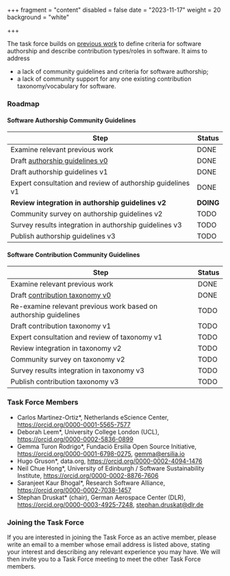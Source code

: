 +++
fragment = "content"
disabled = false
date = "2023-11-17"
weight = 20
background = "white"

+++

The task force builds on [previous work](https://sdruskat.net/software-authorship/) to define criteria for software authorship and describe contribution types/roles in software. It aims to address

- a lack of community guidelines and criteria for software authorship;
- a lack of community support for any one existing contribution taxonomy/vocabulary for software.

### Roadmap

#### Software Authorship Community Guidelines

| Step                          | Status |
| ------------------------------------ | ------ |
| Examine relevant previous work | DONE |
| Draft [authorship guidelines v0](https://sdruskat.net/software-authorship/#authorship) | DONE |
| Draft authorship guidelines v1 | DONE |
| Expert consultation and review of authorship guidelines v1 | DONE |
| **Review integration in authorship guidelines v2** | **DOING** |
| Community survey on authorship guidelines v2 | TODO |
| Survey results integration in authorship guidelines v3 | TODO |
| Publish authorship guidelines v3 | TODO |

#### Software Contribution Community Guidelines

| Step                          | Status |
| ------------------------------------ | ------ |
| Examine relevant previous work | DONE |
| Draft [contribution taxonomy v0](https://sdruskat.net/software-authorship/#taxonomy) | DONE |
| Re-examine relevant previous work based on authorship guidelines | TODO |
| Draft contribution taxonomy v1 | TODO |
| Expert consultation and review of taxonomy v1 | TODO |
| Review integration in taxonomy v2 | TODO |
| Community survey on taxonomy v2 | TODO |
| Survey results integration in taxonomy v3 | TODO |
| Publish contribution taxonomy v3 | TODO |

### Task Force Members

- Carlos Martinez-Ortiz*, Netherlands eScience Center, <https://orcid.org/0000-0001-5565-7577>
- Deborah Leem*, University College London (UCL), <https://orcid.org/0000-0002-5836-0899>
- Gemma Turon Rodrigo*, Fundació Ersilia Open Source Initiative, <https://orcid.org/0000-0001-6798-0275>, [gemma@ersilia.io](mailto:gemma@ersilia.io)  
- Hugo Gruson*, data.org, <https://orcid.org/0000-0002-4094-1476>
- Neil Chue Hong*, University of Edinburgh / Software Sustainability Institute, <https://orcid.org/0000-0002-8876-7606> 
- Saranjeet Kaur Bhogal*, Research Software Alliance, <https://orcid.org/0000-0002-7038-1457>
- Stephan Druskat* (chair), German Aerospace Center (DLR), <https://orcid.org/0000-0003-4925-7248>, [stephan.druskat@dlr.de](mailto:stephan.druskat@dlr.de)

### Joining the Task Force

If you are interested in joining the Task Force as an active member, please write an email to a member whose email address is listed above, stating your interest and describing any relevant experience you may have. We will then invite you to a Task Force meeting to meet the other Task Force members.
